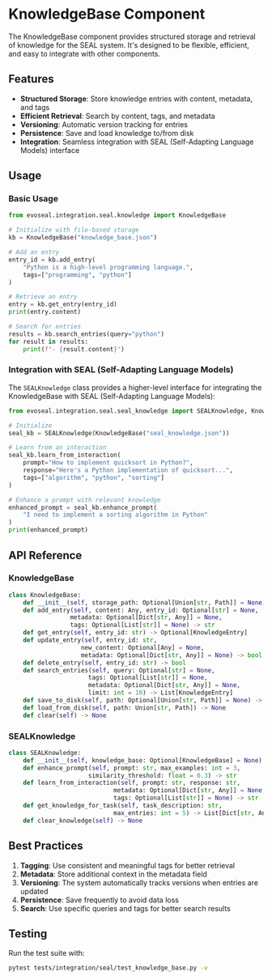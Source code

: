 # KnowledgeBase Component

The KnowledgeBase component provides structured storage and retrieval of knowledge for the SEAL system. It's designed to be flexible, efficient, and easy to integrate with other components.

## Features

- **Structured Storage**: Store knowledge entries with content, metadata, and tags
- **Efficient Retrieval**: Search by content, tags, and metadata
- **Versioning**: Automatic version tracking for entries
- **Persistence**: Save and load knowledge to/from disk
- **Integration**: Seamless integration with SEAL (Self-Adapting Language Models) interface

## Usage

### Basic Usage

```python
from evoseal.integration.seal.knowledge import KnowledgeBase

# Initialize with file-based storage
kb = KnowledgeBase("knowledge_base.json")

# Add an entry
entry_id = kb.add_entry(
    "Python is a high-level programming language.",
    tags=["programming", "python"]
)

# Retrieve an entry
entry = kb.get_entry(entry_id)
print(entry.content)

# Search for entries
results = kb.search_entries(query="python")
for result in results:
    print(f"- {result.content}")
```

### Integration with SEAL (Self-Adapting Language Models)

The `SEALKnowledge` class provides a higher-level interface for integrating the KnowledgeBase with SEAL (Self-Adapting Language Models):

```python
from evoseal.integration.seal.seal_knowledge import SEALKnowledge, KnowledgeBase

# Initialize
seal_kb = SEALKnowledge(KnowledgeBase("seal_knowledge.json"))

# Learn from an interaction
seal_kb.learn_from_interaction(
    prompt="How to implement quicksort in Python?",
    response="Here's a Python implementation of quicksort...",
    tags=["algorithm", "python", "sorting"]
)

# Enhance a prompt with relevant knowledge
enhanced_prompt = seal_kb.enhance_prompt(
    "I need to implement a sorting algorithm in Python"
)
print(enhanced_prompt)
```

## API Reference

### KnowledgeBase

```python
class KnowledgeBase:
    def __init__(self, storage_path: Optional[Union[str, Path]] = None)
    def add_entry(self, content: Any, entry_id: Optional[str] = None,
                 metadata: Optional[Dict[str, Any]] = None,
                 tags: Optional[List[str]] = None) -> str
    def get_entry(self, entry_id: str) -> Optional[KnowledgeEntry]
    def update_entry(self, entry_id: str,
                    new_content: Optional[Any] = None,
                    metadata: Optional[Dict[str, Any]] = None) -> bool
    def delete_entry(self, entry_id: str) -> bool
    def search_entries(self, query: Optional[str] = None,
                      tags: Optional[List[str]] = None,
                      metadata: Optional[Dict[str, Any]] = None,
                      limit: int = 10) -> List[KnowledgeEntry]
    def save_to_disk(self, path: Optional[Union[str, Path]] = None) -> None
    def load_from_disk(self, path: Union[str, Path]) -> None
    def clear(self) -> None
```

### SEALKnowledge

```python
class SEALKnowledge:
    def __init__(self, knowledge_base: Optional[KnowledgeBase] = None)
    def enhance_prompt(self, prompt: str, max_examples: int = 3,
                      similarity_threshold: float = 0.3) -> str
    def learn_from_interaction(self, prompt: str, response: str,
                             metadata: Optional[Dict[str, Any]] = None,
                             tags: Optional[List[str]] = None) -> str
    def get_knowledge_for_task(self, task_description: str,
                             max_entries: int = 5) -> List[Dict[str, Any]]
    def clear_knowledge(self) -> None
```

## Best Practices

1. **Tagging**: Use consistent and meaningful tags for better retrieval
2. **Metadata**: Store additional context in the metadata field
3. **Versioning**: The system automatically tracks versions when entries are updated
4. **Persistence**: Save frequently to avoid data loss
5. **Search**: Use specific queries and tags for better search results

## Testing

Run the test suite with:

```bash
pytest tests/integration/seal/test_knowledge_base.py -v
```
